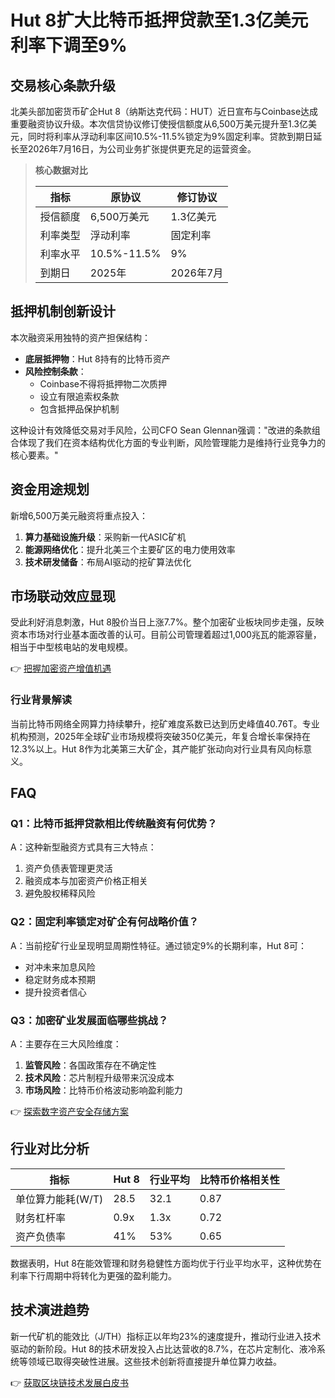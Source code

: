 # Hut 8扩大比特币抵押贷款至1.3亿美元 利率下调至9%

## 交易核心条款升级

北美头部加密货币矿企Hut 8（纳斯达克代码：HUT）近日宣布与Coinbase达成重要融资协议升级。本次信贷协议修订使授信额度从6,500万美元提升至1.3亿美元，同时将利率从浮动利率区间10.5%-11.5%锁定为9%固定利率。贷款到期日延长至2026年7月16日，为公司业务扩张提供更充足的运营资金。

> **核心数据对比**
> 
> | 指标                | 原协议       | 修订协议      |
> |---------------------|-------------|--------------|
> | 授信额度            | 6,500万美元  | 1.3亿美元     |
> | 利率类型            | 浮动利率     | 固定利率      |
> | 利率水平            | 10.5%-11.5% | 9%           |
> | 到期日              | 2025年      | 2026年7月    |

## 抵押机制创新设计

本次融资采用独特的资产担保结构：
- **底层抵押物**：Hut 8持有的比特币资产
- **风险控制条款**：
  - Coinbase不得将抵押物二次质押
  - 设立有限追索权条款
  - 包含抵押品保护机制

这种设计有效降低交易对手风险，公司CFO Sean Glennan强调："改进的条款组合体现了我们在资本结构优化方面的专业判断，风险管理能力是维持行业竞争力的核心要素。"

## 资金用途规划

新增6,500万美元融资将重点投入：
1. **算力基础设施升级**：采购新一代ASIC矿机
2. **能源网络优化**：提升北美三个主要矿区的电力使用效率
3. **技术研发储备**：布局AI驱动的挖矿算法优化

## 市场联动效应显现

受此利好消息刺激，Hut 8股价当日上涨7.7%。整个加密矿业板块同步走强，反映资本市场对行业基本面改善的认可。目前公司管理着超过1,000兆瓦的能源容量，相当于中型核电站的发电规模。

👉 [把握加密资产增值机遇](https://bit.ly/okx_welcome)

### 行业背景解读
当前比特币网络全网算力持续攀升，挖矿难度系数已达到历史峰值40.76T。专业机构预测，2025年全球矿业市场规模将突破350亿美元，年复合增长率保持在12.3%以上。Hut 8作为北美第三大矿企，其产能扩张动向对行业具有风向标意义。

## FAQ

### Q1：比特币抵押贷款相比传统融资有何优势？
A：这种新型融资方式具有三大特点：
1. 资产负债表管理更灵活
2. 融资成本与加密资产价格正相关
3. 避免股权稀释风险

### Q2：固定利率锁定对矿企有何战略价值？
A：当前挖矿行业呈现明显周期性特征。通过锁定9%的长期利率，Hut 8可：
- 对冲未来加息风险
- 稳定财务成本预期
- 提升投资者信心

### Q3：加密矿业发展面临哪些挑战？
A：主要存在三大风险维度：
1. **监管风险**：各国政策存在不确定性
2. **技术风险**：芯片制程升级带来沉没成本
3. **市场风险**：比特币价格波动影响盈利能力

👉 [探索数字资产安全存储方案](https://bit.ly/okx_welcome)

## 行业对比分析

| 指标                | Hut 8       | 行业平均      | 比特币价格相关性 |
|---------------------|------------|-------------|----------------|
| 单位算力能耗(W/T)   | 28.5       | 32.1        | 0.87           |
| 财务杠杆率          | 0.9x       | 1.3x        | 0.72           |
| 资产负债率          | 41%        | 53%         | 0.65           |

数据表明，Hut 8在能效管理和财务稳健性方面均优于行业平均水平，这种优势在利率下行周期中将转化为更强的盈利能力。

## 技术演进趋势

新一代矿机的能效比（J/TH）指标正以年均23%的速度提升，推动行业进入技术驱动的新阶段。Hut 8的技术研发投入占比达营收的8.7%，在芯片定制化、液冷系统等领域已取得突破性进展。这些技术创新将直接提升单位算力收益。

👉 [获取区块链技术发展白皮书](https://bit.ly/okx_welcome)
